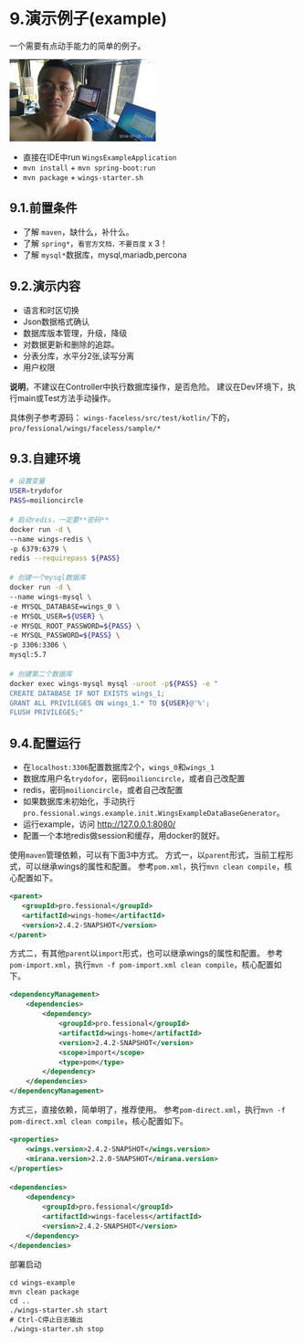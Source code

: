 # 9.演示例子(example)

一个需要有点动手能力的简单的例子。

![wings ti6](./src/test/resources/static/img/de19701.jpg)

 * 直接在IDE中run `WingsExampleApplication`
 * `mvn install` + `mvn spring-boot:run`
 * `mvn package` + `wings-starter.sh`

## 9.1.前置条件

 * 了解 `maven`，缺什么，补什么。
 * 了解 `spring*`，`看官方文档，不要百度` x 3！
 * 了解 `mysql*`数据库，mysql,mariadb,percona

## 9.2.演示内容
 
 * 语言和时区切换
 * Json数据格式确认
 * 数据库版本管理，升级，降级
 * 对数据更新和删除的追踪。
 * 分表分库，水平分2张,读写分离
 * 用户权限
 
**说明**，不建议在Controller中执行数据库操作，是否危险。
建议在Dev环境下，执行main或Test方法手动操作。

具体例子参考源码：
`wings-faceless/src/test/kotlin/`下的， 
`pro/fessional/wings/faceless/sample/*`

## 9.3.自建环境

``` bash
# 设置变量
USER=trydofor
PASS=moilioncircle

# 启动redis，一定要**密码**
docker run -d \
--name wings-redis \
-p 6379:6379 \
redis --requirepass ${PASS}

# 创建一个mysql数据库
docker run -d \
--name wings-mysql \
-e MYSQL_DATABASE=wings_0 \
-e MYSQL_USER=${USER} \
-e MYSQL_ROOT_PASSWORD=${PASS} \
-e MYSQL_PASSWORD=${PASS} \
-p 3306:3306 \
mysql:5.7

# 创建第二个数据库
docker exec wings-mysql mysql -uroot -p${PASS} -e "
CREATE DATABASE IF NOT EXISTS wings_1;
GRANT ALL PRIVILEGES ON wings_1.* TO ${USER}@'%';
FLUSH PRIVILEGES;"

```

## 9.4.配置运行

 * 在`localhost:3306`配置数据库2个，`wings_0`和`wings_1`
 * 数据库用户名`trydofor`，密码`moilioncircle`，或者自己改配置
 * redis，密码`moilioncircle`，或者自己改配置
 * 如果数据库未初始化，手动执行`pro.fessional.wings.example.init.WingsExampleDataBaseGenerator`。
 * 运行example，访问 http://127.0.0.1:8080/
 * 配置一个本地redis做session和缓存，用docker的就好。
 
使用`maven`管理依赖，可以有下面3中方式。
方式一，以`parent`形式，当前工程形式，可以继承wings的属性和配置。
参考`pom.xml`，执行`mvn clean compile`，核心配置如下。
 ``` xml
 <parent>
    <groupId>pro.fessional</groupId>
    <artifactId>wings-home</artifactId>
    <version>2.4.2-SNAPSHOT</version>
</parent>
 ```
 
方式二，有其他`parent`以`import`形式，也可以继承wings的属性和配置。
参考`pom-import.xml`，执行`mvn -f pom-import.xml clean compile`，核心配置如下。

``` xml
<dependencyManagement>
    <dependencies>
        <dependency>
            <groupId>pro.fessional</groupId>
            <artifactId>wings-home</artifactId>
            <version>2.4.2-SNAPSHOT</version>
            <scope>import</scope>
            <type>pom</type>
        </dependency>
    </dependencies>
</dependencyManagement>
 ```

方式三，直接依赖，简单明了，推荐使用。
参考`pom-direct.xml`，执行`mvn -f pom-direct.xml clean compile`，核心配置如下。

``` xml
<properties>
    <wings.version>2.4.2-SNAPSHOT</wings.version>
    <mirana.version>2.2.0-SNAPSHOT</mirana.version>
</properties>

<dependencies>
    <dependency>
        <groupId>pro.fessional</groupId>
        <artifactId>wings-faceless</artifactId>
        <version>2.4.2-SNAPSHOT</version>
    </dependency>
</dependencies>
```

部署启动
```
cd wings-example
mvn clean package
cd ..
./wings-starter.sh start
# Ctrl-C停止日志输出
./wings-starter.sh stop
```
